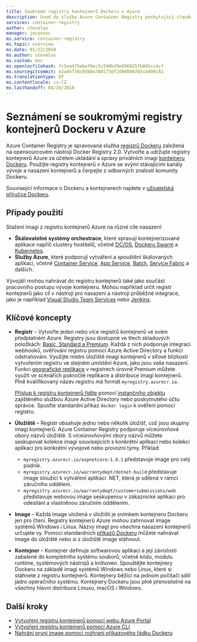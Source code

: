 ```yaml
---
title: Soukromé registry kontejnerů Dockeru v Azure
description: Úvod do služby Azure Container Registry poskytující cloudové, spravované, privátní registry Dockeru.
services: container-registry
author: stevelas
manager: jeconnoc
ms.service: container-registry
ms.topic: overview
ms.date: 01/22/2018
ms.author: stevelas
ms.custom: mvc
ms.openlocfilehash: fc5ea475ebef9ec5c590bd9e696025fb845cc4cf
ms.sourcegitcommit: e2adef58c03b0a780173df2d988907b5cb809c82
ms.translationtype: HT
ms.contentlocale: cs-CZ
ms.lasthandoff: 04/28/2018
---
```

# <a name="introduction-to-private-docker-container-registries-in-azure"></a>Seznámení se soukromými registry kontejnerů Dockeru v Azure

Azure Container Registry je spravovaná služba [registrů Dockeru](https://docs.docker.com/registry/) založená na opensourcovém nástroji Docker Registry 2.0. Vytvořte a udržujte registry kontejnerů Azure za účelem ukládání a správy privátních imagí [kontejneru Dockeru](https://www.docker.com/what-docker). Použijte registry kontejnerů v Azure se svými stávajícími kanály vývoje a nasazení kontejnerů a čerpejte z odborných znalostí komunity Dockeru.

Související informace o Dockeru a kontejnerech najdete v [uživatelská příručce Dockeru](https://docs.docker.com/engine/userguide/).

## <a name="use-cases"></a>Případy použití
Stažení imagí z registru kontejnerů Azure na různé cíle nasazení:

* **Škálovatelné systémy orchestrace**, které spravují kontejnerizované aplikace napříč clustery hostitelů, včetně [DC/OS](https://docs.mesosphere.com/), [Dockeru Swarm](https://docs.docker.com/swarm/) a [Kubernetes](http://kubernetes.io/docs/).
* **Služby Azure**, které podporují vytváření a spouštění škálovaných aplikací, včetně [Container Service](../container-service/index.yml), [App Service](/app-service/index.md), [Batch](../batch/index.yml), [Service Fabric](/azure/service-fabric/) a dalších.

Vývojáři mohou nahrávat do registru kontejnerů také jako součást pracovního postupu vývoje kontejneru. Mohou například určit registr kontejnerů jako cíl v nástroji pro nasazení a nástroji průběžné integrace, jako je například [Visual Studio Team Services](https://www.visualstudio.com/docs/overview) nebo [Jenkins](https://jenkins.io/).

## <a name="key-concepts"></a>Klíčové koncepty
* **Registr** – Vytvořte jeden nebo více registrů kontejnerů ve svém předplatném Azure. Registry jsou dostupné ve třech skladových položkách: [Basic, Standard a Premium](container-registry-skus.md). Každá z nich podporuje integraci webhooků, ověřování registru pomocí Azure Active Directory a funkci odstraňování. Využijte místní úložiště imagí kontejnerů v síťové blízkosti vytvořením registru ve stejném umístění Azure, jako jsou vaše nasazení. Funkci [geografické replikace](container-registry-geo-replication.md) v registrech úrovně Premium můžete využít ve scénářích pokročilé replikace a distribuce imagí kontejnerů. Plně kvalifikovaný název registru má formát `myregistry.azurecr.io`.

  [Přístup k registru kontejnerů řídíte](container-registry-authentication.md) pomocí [instančního objektu](../active-directory/active-directory-application-objects.md) zajištěného službou Azure Active Directory nebo poskytnutého účtu správce. Spusťte standardní příkaz `docker login` k ověření pomocí registru.

* **Úložiště** – Registr obsahuje jedno nebo několik úložišť, což jsou skupiny imagí kontejnerů. Azure Container Registry podporuje víceúrovňové obory názvů úložiště. S víceúrovňovými obory názvů můžete seskupovat kolekce imagí souvisejících s konkrétní aplikací nebo kolekcí aplikací pro konkrétní vývojové nebo provozní týmy. Příklad:

  * `myregistry.azurecr.io/aspnetcore:1.0.1` představuje image pro celý podnik.
  * `myregistry.azurecr.io/warrantydept/dotnet-build` představuje image sloužící k vytváření aplikací .NET, která je sdílená v rámci záručního oddělení.
  * `myregistry.azurecr.io/warrantydept/customersubmissions/web` představuje webovou image seskupenou v zákaznické aplikaci pro odesílání a vlastněnou záručním oddělením.

* **Image** – Každá image uložená v úložišti je snímkem kontejneru Dockeru jen pro čtení. Registry kontejnerů Azure mohou zahrnovat image systémů Windows i Linux. Názvy imagí pro všechna nasazení kontejnerů určujete vy. Pomocí standardních [příkazů Dockeru](https://docs.docker.com/engine/reference/commandline/) můžete nahrávat image do úložiště nebo si z úložiště image stáhnout.

* **Kontejner** – Kontejner definuje softwarovou aplikaci a její závislosti zabalené do kompletního systému souborů, včetně kódu, modulu runtime, systémových nástrojů a knihoven. Spouštějte kontejnery Dockeru na základě imagí systémů Windows nebo Linux, které si stáhnete z registru kontejnerů. Kontejnery běžící na jednom počítači sdílí jádro operačního systému. Kontejnery Dockeru jsou plně přenositelné na všechny hlavní distribuce Linuxu, macOS i Windows.

## <a name="next-steps"></a>Další kroky
* [Vytvoření registru kontejnerů pomocí webu Azure Portal](container-registry-get-started-portal.md)
* [Vytvoření registru kontejnerů pomocí Azure CLI](container-registry-get-started-azure-cli.md)
* [Nahrání první image pomocí rozhraní příkazového řádku Dockeru](container-registry-get-started-docker-cli.md)
